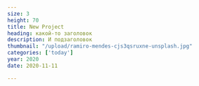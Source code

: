 ```yaml
---
size: 3
height: 70
title: New Project
heading: какой-то заголовок
description: И подзаголовок
thumbnail: "/upload/ramiro-mendes-cjs3qsruxne-unsplash.jpg"
categories: ['today']
year: 2020
date: 2020-11-11

---
```

